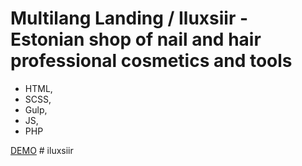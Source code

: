 # Multilang Landing / Iluxsiir - Estonian shop of nail and hair professional cosmetics and tools 

- HTML,
- SCSS,
- Gulp,
- JS,
- PHP

[DEMO]([https://prokuuudin.github.io/iluxsiir/?lang=ru])
#   i l u x s i i r 
 
 
